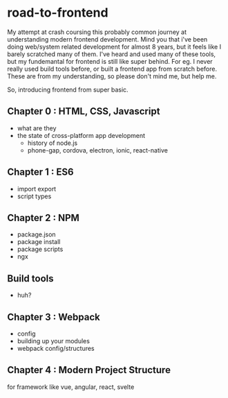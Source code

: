 # road-to-frontend
My attempt at crash coursing this probably common journey at understanding modern frontend development. Mind you that i've been doing web/system related development for almost 8 years, but it feels like I barely scratched many of them. I've heard and used many of these tools, but my fundemantal for frontend is still like super behind. For eg. I never really used build tools before, or built a frontend app from scratch before. These are from my understanding, so please don't mind me, but help me.

So, introducing frontend from super basic.

## Chapter 0 : HTML, CSS, Javascript
- what are they
- the state of cross-platform app development
  - history of node.js
  - phone-gap, cordova, electron, ionic, react-native
## Chapter 1 : ES6
- import export
- script types
## Chapter 2 : NPM
- package.json
- package install
- package scripts
- ngx
## Build tools
- huh?
## Chapter 3 : Webpack
- config
- building up your modules
- webpack config/structures
## Chapter 4 : Modern Project Structure
for framework like vue, angular, react, svelte
